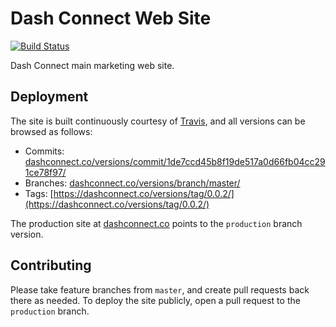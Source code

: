 # Dash Connect Web Site

[![Build Status](https://travis-ci.org/dashaudio/dash-connect-site.svg?branch=master)](https://travis-ci.org/dashaudio/dash-connect-site)

Dash Connect main marketing web site.

## Deployment

The site is built continuously courtesy of [Travis](https://travis-ci.org/dashaudio/dash-connect-site), and all versions can be browsed as follows:

- Commits: [dashconnect.co/versions/commit/1de7ccd45b8f19de517a0d66fb04cc291ce78f97/](https://dashconnect.co/versions/commit/1de7ccd45b8f19de517a0d66fb04cc291ce78f97/)
- Branches: [dashconnect.co/versions/branch/master/](https://dashconnect.co/versions/branch/master)
- Tags: [https://dashconnect.co/versions/tag/0.0.2/](https://dashconnect.co/versions/tag/0.0.2/)

The production site at [dashconnect.co](https://dashconnect.co) points to the `production` branch version.

## Contributing

Please take feature branches from `master`, and create pull requests back there as needed. To deploy the site publicly, open a pull request to the `production` branch.